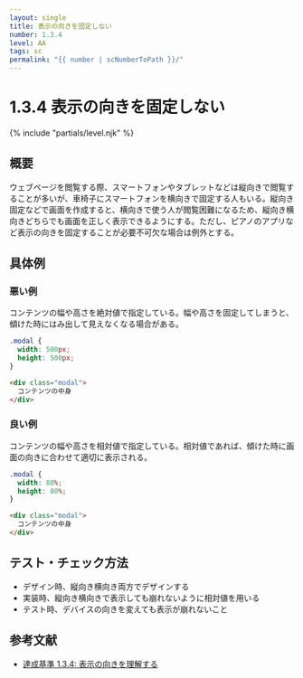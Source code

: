 ```yaml
---
layout: single
title: 表示の向きを固定しない
number: 1.3.4
level: AA
tags: sc
permalink: "{{ number | scNumberToPath }}/"
---
```


# 1.3.4 表示の向きを固定しない

{% include "partials/level.njk" %}

## 概要

ウェブページを閲覧する際、スマートフォンやタブレットなどは縦向きで閲覧することが多いが、車椅子にスマートフォンを横向きで固定する人もいる。縦向き固定などで画面を作成すると、横向きで使う人が閲覧困難になるため、縦向き横向きどちらでも画面を正しく表示できるようにする。ただし、ピアノのアプリなど表示の向きを固定することが必要不可欠な場合は例外とする。

## 具体例

### 悪い例

コンテンツの幅や高さを絶対値で指定している。幅や高さを固定してしまうと、傾けた時にはみ出して見えなくなる場合がある。

```css
.modal {
  width: 500px;
  height: 500px;
}
```

```html
<div class="modal">
  コンテンツの中身
</div>
```

### 良い例

コンテンツの幅や高さを相対値で指定している。相対値であれば、傾けた時に画面の向きに合わせて適切に表示される。

```css
.modal {
  width: 80%;
  height: 80%;
}
```

```html
<div class="modal">
  コンテンツの中身
</div>
```

## テスト・チェック方法

- デザイン時、縦向き横向き両方でデザインする
- 実装時、縦向き横向きで表示しても崩れないように相対値を用いる
- テスト時、デバイスの向きを変えても表示が崩れないこと

## 参考文献

- [達成基準 1.3.4: 表示の向きを理解する](https://waic.jp/docs/WCAG21/Understanding/orientation.html)
